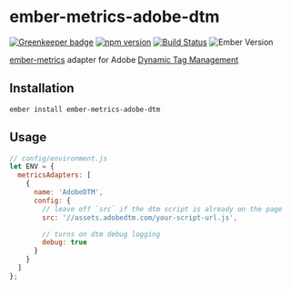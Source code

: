 # ember-metrics-adobe-dtm

[![Greenkeeper badge](https://badges.greenkeeper.io/kellyselden/ember-metrics-adobe-dtm.svg)](https://greenkeeper.io/)
[![npm version](https://badge.fury.io/js/ember-metrics-adobe-dtm.svg)](https://badge.fury.io/js/ember-metrics-adobe-dtm)
[![Build Status](https://travis-ci.org/kellyselden/ember-metrics-adobe-dtm.svg?branch=master)](https://travis-ci.org/kellyselden/ember-metrics-adobe-dtm)
![Ember Version](https://embadge.io/v1/badge.svg?start=2.12.0)

[ember-metrics](https://github.com/poteto/ember-metrics) adapter for Adobe [Dynamic Tag Management](https://dtm.adobe.com/)

## Installation

```
ember install ember-metrics-adobe-dtm
```

## Usage

```js
// config/environment.js
let ENV = {
  metricsAdapters: [
    {
      name: 'AdobeDTM',
      config: {
        // leave off `src` if the dtm script is already on the page
        src: '//assets.adobedtm.com/your-script-url.js',

        // turns on dtm debug logging
        debug: true
      }
    }
  ]
};
```
